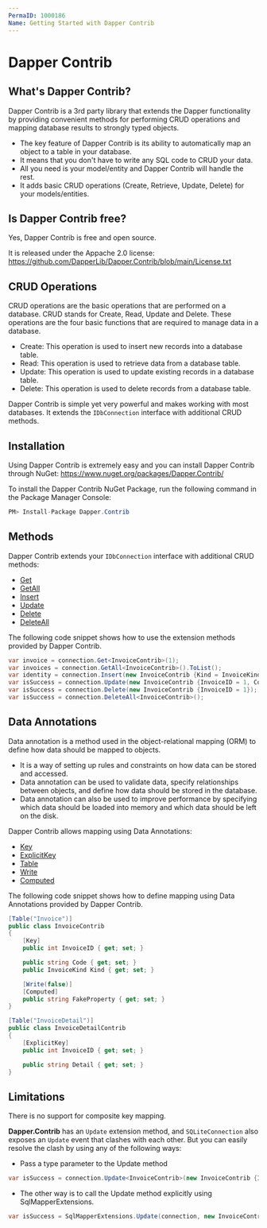 ```yaml
---
PermaID: 1000186
Name: Getting Started with Dapper Contrib
---
```


# Dapper Contrib

## What's Dapper Contrib?

Dapper Contrib is a 3rd party library that extends the Dapper functionality by providing convenient methods for performing CRUD operations and mapping database results to strongly typed objects.

 - The key feature of Dapper Contrib is its ability to automatically map an object to a table in your database. 
 - It means that you don't have to write any SQL code to CRUD your data. 
 - All you need is your model/entity and Dapper Contrib will handle the rest.
 - It adds basic CRUD operations (Create, Retrieve, Update, Delete) for your models/entities.
 
## Is Dapper Contrib free?

Yes, Dapper Contrib is free and open source.

It is released under the Appache 2.0 license: https://github.com/DapperLib/Dapper.Contrib/blob/main/License.txt

## CRUD Operations

CRUD operations are the basic operations that are performed on a database. CRUD stands for Create, Read, Update and Delete. These operations are the four basic functions that are required to manage data in a database.

 - Create: This operation is used to insert new records into a database table.
 - Read: This operation is used to retrieve data from a database table.
 - Update: This operation is used to update existing records in a database table.
 - Delete: This operation is used to delete records from a database table.

Dapper Contrib is simple yet very powerful and makes working with most databases. It extends the `IDbConnection` interface with additional CRUD methods.

## Installation

Using Dapper Contrib is extremely easy and you can install Dapper Contrib through NuGet: <a href="https://www.nuget.org/packages/Dapper.Contrib/" target="_blank">https://www.nuget.org/packages/Dapper.Contrib/</a> 

To install the Dapper Contrib NuGet Package, run the following command in the Package Manager Console:

```csharp
PM> Install-Package Dapper.Contrib
```

## Methods

Dapper Contrib extends your `IDbConnection` interface with additional CRUD methods:

- [Get](/get)
- [GetAll](/getall)
- [Insert](/insert)
- [Update](/update)
- [Delete](/delete)
- [DeleteAll](/deleteall)

The following code snippet shows how to use the extension methods provided by Dapper Contrib.

```csharp
var invoice = connection.Get<InvoiceContrib>(1);
var invoices = connection.GetAll<InvoiceContrib>().ToList();
var identity = connection.Insert(new InvoiceContrib {Kind = InvoiceKind.WebInvoice, Code = "Insert_Single_1"});
var isSuccess = connection.Update(new InvoiceContrib {InvoiceID = 1, Code = "Update_Single_1"});
var isSuccess = connection.Delete(new InvoiceContrib {InvoiceID = 1});
var isSuccess = connection.DeleteAll<InvoiceContrib>();
```

## Data Annotations

Data annotation is a method used in the object-relational mapping (ORM) to define how data should be mapped to objects. 

 - It is a way of setting up rules and constraints on how data can be stored and accessed. 
 - Data annotation can be used to validate data, specify relationships between objects, and define how data should be stored in the database. 
 - Data annotation can also be used to improve performance by specifying which data should be loaded into memory and which data should be left on the disk.

Dapper Contrib allows mapping using Data Annotations:

- [Key](data-annotation-key)
- [ExplicitKey](data-annotation-explicitkey)
- [Table](data-annotation-table)
- [Write](data-annotation-write)
- [Computed](data-annotation-computed)

The following code snippet shows how to define mapping using Data Annotations provided by Dapper Contrib.

```csharp
[Table("Invoice")]
public class InvoiceContrib
{
	[Key]
	public int InvoiceID { get; set; }

	public string Code { get; set; }
	public InvoiceKind Kind { get; set; }

	[Write(false)]
	[Computed]
	public string FakeProperty { get; set; }
}

[Table("InvoiceDetail")]
public class InvoiceDetailContrib
{
	[ExplicitKey]
	public int InvoiceID { get; set; }

	public string Detail { get; set; }
}
```

## Limitations

There is no support for composite key mapping.

**Dapper.Contrib** has an `Update` extension method, and `SQLiteConnection` also exposes an `Update` event that clashes with each other. But you can easily resolve the clash by using any of the following ways:

- Pass a type parameter to the Update method

```csharp
var isSuccess = connection.Update<InvoiceContrib>(new InvoiceContrib {InvoiceID = 1, Code = "Update_Single_1"});
```

- The other way is to call the Update method explicitly using SqlMapperExtensions.

```csharp
var isSuccess = SqlMapperExtensions.Update(connection, new InvoiceContrib {InvoiceID = 1, Code = "Update_Single_2"});
```
